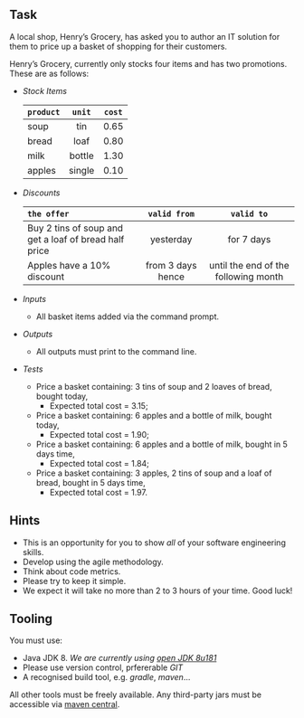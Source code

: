 ## Task
A local shop, Henry’s Grocery, has asked you to author an IT solution for them to price up a basket of shopping for their customers.

Henry’s Grocery, currently only stocks four items and has two promotions. These are as follows:

  - _Stock Items_
        
    |  `product` | `unit`   | `cost` |
    | :---  | :---: | :---: |
    |  soup    | tin    | 0.65 |
    |  bread   | loaf   | 0.80 |
    |  milk    | bottle | 1.30 |
    |  apples  | single | 0.10 |

  - _Discounts_
 
    | `the offer` | `valid from` | `valid to` | 
    | :---     | :---: | :---: |    
    | Buy 2 tins of soup and get a loaf of bread half price | yesterday | for 7 days |
    | Apples have a 10% discount | from 3 days hence | until the end of the following month |

  - _Inputs_
    - All basket items added via the command prompt.
  - _Outputs_
    -	All outputs must print to the command line.
     
  - _Tests_
     - Price a basket containing: 3 tins of soup and 2 loaves of bread, bought today, 
       - Expected total cost = 3.15;
     - Price a basket containing: 6 apples and a bottle of milk, bought today, 
       - Expected total cost = 1.90;
     - Price a basket containing: 6 apples and a bottle of milk, bought in 5 days time,
       - Expected total cost = 1.84;
     - Price a basket containing: 3 apples, 2 tins of soup and a loaf of bread, bought in 5 days time,
       - Expected total cost = 1.97.
     
## Hints
 - This is an opportunity for you to show _all_ of your software engineering skills.
 - Develop using the agile methodology.
 - Think about code metrics.
 -	Please try to keep it simple.
 -	We expect it will take no more than 2 to 3 hours of your time. Good luck!

## Tooling
You must use:
 - Java JDK 8. _We are currently using [open JDK 8u181](https://cdn.azul.com/zulu/bin/zulu8.31.0.1-jdk8.0.181-win_x64.msi)_
 - Please use version control, prfererable _GIT_
 - A recognised build tool, e.g. _gradle_, _maven_...
 
 All other tools must be freely available. Any third-party jars must be accessible via [maven central](https://mvnrepository.com/repos/central).
